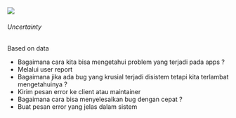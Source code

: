 <StandardTab choosen="observability" />

<div class="h-full overflow-y-auto m-4">
  <div class="flex flex-row space-x-5">
    <div class="flex-1">
      <img src="https://www.positronx.io/wp-content/uploads/2019/09/react-login-ui-6748-02.png" class="h-72" />
    </div>
    <div class="flex-1 overflow-y-auto h-72">
      <h6 v-click>Uncertainty</h6>
      <span v-after class="text-xs">Based on data</span>
      <ul class="text-xs font-extralight mt-5">
        <li v-click>Bagaimana cara kita bisa mengetahui problem yang terjadi pada apps ?</li>
        <li class="!ml-8 font-semibold" v-click>Melalui user report</li>
        <li v-click>Bagaimana jika ada bug yang krusial terjadi disistem tetapi kita terlambat mengetahuinya ?</li>
        <li class="!ml-8 font-semibold" v-click>Kirim pesan error ke client atau maintainer</li>
        <li v-click>Bagaimana cara bisa menyelesaikan bug dengan cepat ?</li>
        <li class="!ml-8 font-semibold" v-click>Buat pesan error yang jelas dalam sistem</li>
      </ul>
    </div>
  </div>
</div>

<!--
Time: 28:00

- tahap ini kita akan melakukan integrasi dengan 3rd party seperti sentry, rocketlog, dsb
- yang harus kita pastikan adalah error messagenya clear
- untuk case-case tadi adalah error yang sudah dihandle
- yang belum kita perhitungkan adalah unhandled error seperti rate limit, database connection error, dsb
-->